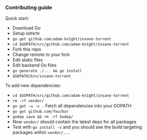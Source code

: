### Contributing guide

Quick start:

* Download Go
* Setup `GOPATH`
* `go get github.com/adam-kn1ght/insane-torrent`
* `cd $GOPATH/src/github.com/adam-kn1ght/insane-torrent`
* Fork this repo
* Change remote to your fork
* Edit static files
* Edit backend Go files
* `go generate ./... && go install`
* `$GOPATH/bin/insane-torrent`

To add new dependencies:

* `cd $GOPATH/src/github.com/adam-kn1ght/insane-torrent`
* `rm -rf vendor/`
* `go get -u -v .` Fetch all dependencies into your GOPATH
* `go get github.com/foo/bar`
* `godep save && rm -rf Godep/`
* Now `vendor/` should contain the latest deps for all packages
* Test with `go install -v` and you should see the build targeting packages within `vendor/...`
